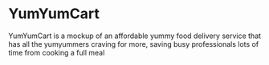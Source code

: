# YumYumCart
YumYumCart is a mockup of an affordable yummy food delivery service that has all the yumyummers craving for more, saving busy professionals lots of time from cooking a full meal
